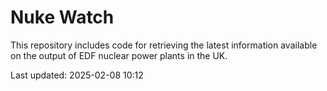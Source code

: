 # Nuke Watch

This repository includes code for retrieving the latest information available on the output of EDF nuclear power plants in the UK.

Last updated: 2025-02-08 10:12